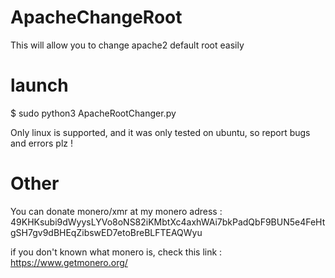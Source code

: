 # ApacheChangeRoot

This will allow you to change apache2 default root easily

# launch  

$ sudo python3 ApacheRootChanger.py

Only linux is supported, and it was only tested on ubuntu, so report bugs and errors plz !

# Other

You can donate monero/xmr at my monero adress : 49KHKsubi9dWyysLYVo8oNS82iKMbtXc4axhWAi7bkPadQbF9BUN5e4FeHtgSH7gv9dBHEqZibswED7etoBreBLFTEAQWyu

if you don't known what monero is, check this link : https://www.getmonero.org/
